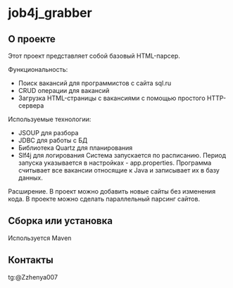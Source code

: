 # job4j_grabber

## О проекте
Этот проект представляет собой базовый HTML-парсер.

Функциональность:
- Поиск вакансий для программистов с сайта sql.ru
- CRUD операции для вакансий
- Загрузка HTML-страницы с вакансиями с помощью простого HTTP-сервера

Используемые технологии:
- JSOUP для разбора
- JDBC для работы с БД
- Библиотека Quartz для планирования
- Slf4j для логирования
Система запускается по расписанию. Период запуска указывается в настройках - app.properties. Программа считывает все вакансии относящие к Java и записывает их в базу данных.

Расширение.
В проект можно добавить новые сайты без изменения кода.
В проекте можно сделать параллельный парсинг сайтов.
## Сборка или установка
Используется Maven
## Контакты
tg:@Zzhenya007